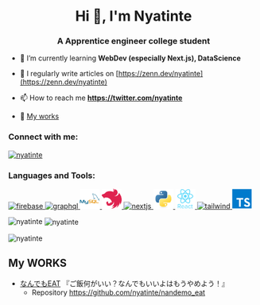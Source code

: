 <h1 align="center">Hi 👋, I'm Nyatinte</h1>
<h3 align="center">A Apprentice engineer college student</h3>


- 🌱 I’m currently learning **WebDev (especially Next.js), DataScience**

- 📝 I regularly write articles on [https://zenn.dev/nyatinte](https://zenn.dev/nyatinte)

- 📫 How to reach me **https://twitter.com/nyatinte**

- 🐧 [My works](#my-works)

<h3 align="left">Connect with me:</h3>
<p align="left">
<a href="https://twitter.com/nyatinte" target="blank"><img align="center" src="https://raw.githubusercontent.com/rahuldkjain/github-profile-readme-generator/master/src/images/icons/Social/twitter.svg" alt="nyatinte" height="30" width="40" /></a>
</p>

<h3 align="left">Languages and Tools:</h3>
<p align="left"> <a href="https://firebase.google.com/" target="_blank" rel="noreferrer"> <img src="https://www.vectorlogo.zone/logos/firebase/firebase-icon.svg" alt="firebase" width="40" height="40"/> </a> <a href="https://graphql.org" target="_blank" rel="noreferrer"> <img src="https://www.vectorlogo.zone/logos/graphql/graphql-icon.svg" alt="graphql" width="40" height="40"/> </a> <a href="https://www.mysql.com/" target="_blank" rel="noreferrer"> <img src="https://raw.githubusercontent.com/devicons/devicon/master/icons/mysql/mysql-original-wordmark.svg" alt="mysql" width="40" height="40"/> </a> <a href="https://nestjs.com/" target="_blank" rel="noreferrer"> <img src="https://raw.githubusercontent.com/devicons/devicon/master/icons/nestjs/nestjs-plain.svg" alt="nestjs" width="40" height="40"/> </a> <a href="https://nextjs.org/" target="_blank" rel="noreferrer"> <img src="https://cdn.worldvectorlogo.com/logos/nextjs-2.svg" alt="nextjs" width="40" height="40"/> </a> <a href="https://www.python.org" target="_blank" rel="noreferrer"> <img src="https://raw.githubusercontent.com/devicons/devicon/master/icons/python/python-original.svg" alt="python" width="40" height="40"/> </a> <a href="https://reactjs.org/" target="_blank" rel="noreferrer"> <img src="https://raw.githubusercontent.com/devicons/devicon/master/icons/react/react-original-wordmark.svg" alt="react" width="40" height="40"/> </a> <a href="https://tailwindcss.com/" target="_blank" rel="noreferrer"> <img src="https://www.vectorlogo.zone/logos/tailwindcss/tailwindcss-icon.svg" alt="tailwind" width="40" height="40"/> </a> <a href="https://www.typescriptlang.org/" target="_blank" rel="noreferrer"> <img src="https://raw.githubusercontent.com/devicons/devicon/master/icons/typescript/typescript-original.svg" alt="typescript" width="40" height="40"/> </a> </p>

<p><img align="left" src="https://github-readme-stats.vercel.app/api/top-langs?username=nyatinte&show_icons=true&locale=en&layout=compact" alt="nyatinte" /></p>

<p>&nbsp;<img align="center" src="https://github-readme-stats.vercel.app/api?username=nyatinte&show_icons=true&locale=en" alt="nyatinte" /></p>

<p><img align="center" src="https://github-readme-streak-stats.herokuapp.com/?user=nyatinte&" alt="nyatinte" /></p>

## My WORKS
- [なんでもEAT](https://nandemo-eat.vercel.app/) 『ご飯何がいい？なんでもいいよはもうやめよう！』
  - Repository https://github.com/nyatinte/nandemo_eat
